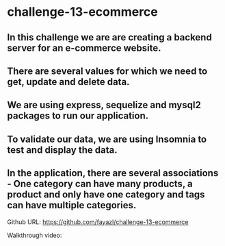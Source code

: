 # challenge-13-ecommerce

## In this challenge we are are creating a backend server for an e-commerce website.

## There are several values for which we need to get, update and delete data.

## We are using express, sequelize and mysql2 packages to run our application.

## To validate our data, we are using Insomnia to test and display the data.

## In the application, there are several associations - One category can have many products, a product and only have one category and tags can have multiple categories.


Github URL: https://github.com/fayazl/challenge-13-ecommerce

Walkthrough video: 

